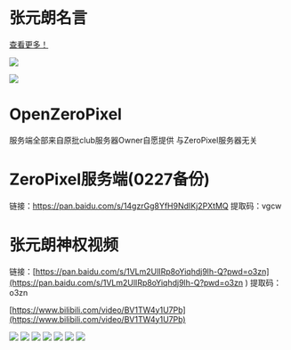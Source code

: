 ![[]()](https://github.com/hanbao233xD/OpenZeroPixel/blob/main/img/retouch_2022081117490610.jpg?raw=true)
# 张元朗名言

[查看更多！](https://ylang.gay/namebb.html)

![](https://github.com/hanbao233xD/OpenZeroPixel/blob/main/img/20220818_nianqiu.jpg?raw=true)

![](https://github.com/hanbao233xD/OpenZeroPixel/blob/main/img/Screenshot_20220720_100931.jpg?raw=true)
# OpenZeroPixel

服务端全部来自原批club服务器Owner自愿提供 与ZeroPixel服务器无关

# ZeroPixel服务端(0227备份)

链接：https://pan.baidu.com/s/14gzrGg8YfH9NdIKj2PXtMQ 
提取码：vgcw 


# 张元朗神权视频

链接：[https://pan.baidu.com/s/1VLm2UlIRp8oYiqhdj9lh-Q?pwd=o3zn](https://pan.baidu.com/s/1VLm2UlIRp8oYiqhdj9lh-Q?pwd=o3zn ) 
提取码：o3zn 

[https://www.bilibili.com/video/BV1TW4y1U7Pb](https://www.bilibili.com/video/BV1TW4y1U7Pb)

![](https://github.com/hanbao233xD/OpenZeroPixel/blob/main/img/QQ图片20220718175852.jpg?raw=true)
![](https://github.com/hanbao233xD/OpenZeroPixel/blob/main/img/QQ图片20220718175902.jpg?raw=true)
![](https://github.com/hanbao233xD/OpenZeroPixel/blob/main/img/QQ图片20220718175936.png?raw=true)
![](https://github.com/hanbao233xD/OpenZeroPixel/blob/main/img/QQ图片20220718175955.jpg?raw=true)
![](https://github.com/hanbao233xD/OpenZeroPixel/blob/main/img/QQ图片20220718180034.jpg?raw=true)
![](https://github.com/hanbao233xD/OpenZeroPixel/blob/main/img/QQ图片20220718180040.jpg?raw=true)
![](https://github.com/hanbao233xD/OpenZeroPixel/blob/main/img/QQ图片20220718180052.png?raw=true)





